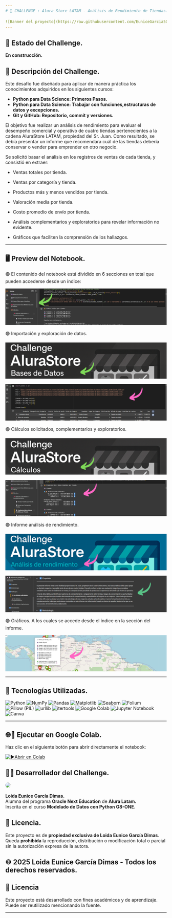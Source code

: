 ```yaml
---
# 📒 CHALLENGE : Alura Store LATAM - Análisis de Rendimiento de Tiendas.

![Banner del proyecto](https://raw.githubusercontent.com/EuniceGarcia503/Challenge1_AluraStore/refs/heads/main/Imagenes_AluraStore/banner2_readme.png)
---
```

## 🚧 Estado del Challenge. 
**En construcción.**  

## 📌 Descripción del Challenge.
Este desafío fue diseñado para aplicar de manera práctica los conocimientos adquiridos en los siguientes cursos:  
- **Python para Data Science: Primeros Pasos.**  
- **Python para Data Science: Trabajar con funciones,estructuras de datos y excepciones.**  
- **Git y GitHub: Repositorio, commit y versiones.**  

El objetivo fue realizar un análisis de rendimiento para evaluar el desempeño comercial y operativo de cuatro tiendas pertenecientes a la cadena AluraStore LATAM, propiedad del Sr. Juan. Como resultado, se debía presentar un informe que recomendara cuál de las tiendas debería conservar o vender para emprender en otro negocio. 

Se solicitó basar el análisis en los registros de ventas de cada tienda, y consistió en extraer:

- Ventas totales por tienda.

- Ventas por categoría y tienda.

- Productos más y menos vendidos por tienda.

- Valoración media por tienda.

- Costo promedio de envío por tienda.

- Análisis complementarios y exploratorios para revelar información no evidente.

- Gráficos que faciliten la comprensión de los hallazgos.


---

## 🖥️ Preview del Notebook.

🟢 El contenido del notebook está dividido en 6 secciones en total que pueden accederse desde un índice:

![Imagen_indice](https://raw.githubusercontent.com/EuniceGarcia503/Challenge1_AluraStore/refs/heads/main/Imagenes_AluraStore/indice_readme.png)

🟢 Importación y exploración de datos.
  
![Imagen_base1](https://raw.githubusercontent.com/EuniceGarcia503/Challenge1_AluraStore/refs/heads/main/Imagenes_AluraStore/base_datos_readme.png)

![Imagen base2](https://raw.githubusercontent.com/EuniceGarcia503/Challenge1_AluraStore/refs/heads/main/Imagenes_AluraStore/bases2_readme.png)

🟢 Cálculos solicitados, complementarios y exploratorios.

![Imagen_calculos](https://raw.githubusercontent.com/EuniceGarcia503/Challenge1_AluraStore/refs/heads/main/Imagenes_AluraStore/calculos_readme.png)

![Imagen calculos2](https://raw.githubusercontent.com/EuniceGarcia503/Challenge1_AluraStore/refs/heads/main/Imagenes_AluraStore/calculos2_readme.png)

🟢 Informe análisis de rendimiento.

![Imagen informe](https://github.com/EuniceGarcia503/Challenge1_AluraStore/blob/main/Imagenes_AluraStore/analisis_readme.png)

![Imagen informe2](https://raw.githubusercontent.com/EuniceGarcia503/Challenge1_AluraStore/refs/heads/main/Imagenes_AluraStore/informe2_readme.png)

🟢 Gráficos. A los cuales se accede desde el índice en la sección del informe.

![Imagen graficos](https://raw.githubusercontent.com/EuniceGarcia503/Challenge1_AluraStore/refs/heads/main/Imagenes_AluraStore/geolocalizacion_readme.png)


---


## 🧰 Tecnologías Utilizadas.

![Python](https://img.shields.io/badge/Python-3776AB?style=for-the-badge&logo=python&logoColor=fff)
![NumPy](https://img.shields.io/badge/NumPy-013243?style=for-the-badge&logo=numpy&logoColor=fff)
![Pandas](https://img.shields.io/badge/Pandas-150458?style=for-the-badge&logo=pandas&logoColor=fff)
![Matplotlib](https://img.shields.io/badge/Matplotlib-007ACC?style=for-the-badge&logo=matplotlib&logoColor=fff)
![Seaborn](https://img.shields.io/badge/Seaborn-76B900?style=for-the-badge&logoColor=fff)
![Folium](https://img.shields.io/badge/Folium-77B829?style=for-the-badge&logoColor=fff)
![Pillow (PIL)](https://img.shields.io/badge/Pillow%20(PIL)-FF6F61?style=for-the-badge&logoColor=fff)
![urllib](https://img.shields.io/badge/urllib.request-006400?style=for-the-badge&logoColor=fff)
![itertools](https://img.shields.io/badge/itertools-4682B4?style=for-the-badge&logoColor=fff)
![Google Colab](https://img.shields.io/badge/Google%20Colab-F9AB00?style=for-the-badge&logo=google-colab&logoColor=000)
![Jupyter Notebook](https://img.shields.io/badge/Jupyter-FA0F00?style=for-the-badge&logo=jupyter&logoColor=fff)
![Canva](https://img.shields.io/badge/Canva-00C4CC?style=for-the-badge&logo=canva&logoColor=fff)



---

## 🌐🔗 Ejecutar en Google Colab.

Haz clic en el siguiente botón para abrir directamente el notebook:

[![▶️Abrir en Colab](https://colab.research.google.com/assets/colab-badge.svg)](https://colab.research.google.com/github/EuniceGarcia503/Challenge1_AluraStore/blob/main/AluraStoreLatam_FINAL_informe_con_graficos.ipynb)


## 👩‍💻 Desarrollador del Challenge.  

<img src="https://github.com/user-attachments/assets/f9a42f94-e38f-46c7-909b-41f080896356" width="110px" style="border-radius: 10px;">




**Loida Eunice García Dimas.**  
Alumna del programa **Oracle Next Education** de **Alura Latam.**  
Inscrita en el curso **Modelado de Datos con Python G8-ONE.**  

## 📜 Licencia.  
Este proyecto es de **propiedad exclusiva de Loida Eunice García Dimas**.  
Queda **prohibida** la reproducción, distribución o modificación total o parcial sin la autorización expresa de la autora.  

© 2025 Loida Eunice García Dimas - **Todos los derechos reservados**.  
---

## 📄 Licencia

Este proyecto está desarrollado con fines académicos y de aprendizaje. Puede ser reutilizado mencionando la fuente.

---
